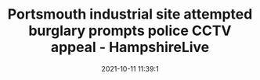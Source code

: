 ---
"title": "Portsmouth industrial site attempted burglary prompts police CCTV appeal - HampshireLive"
"date": "2021-10-11 11:39:1"
"feed_name": "GOOGLENEWSINDUSTRIAL"
"feed_website": "https://news.google.com/search?q=industrial%2Bincident&hl=en-US&gl=US&ceid=US:en"
"feed_rss": "https://news.google.com/rss/search?q=industrial%2Bincident&hl=en-US&gl=US&ceid=US:en"
"link": "https://www.hampshirelive.news/news/hampshire-news/portsmouth-industrial-site-attempted-burglary-6041695"
"source": "{'href': 'https://www.hampshirelive.news', 'title': 'HampshireLive'}"
"file": "_posts/2021-1-1-bd226f433e68718a5b8ef5d8acf17a3ec4456483.md"
"accident": "0"
"drilling": "0"
"dead": "0"
"injured": "0"
"arrested": "0"
"place": "unknown place"
"where": "unknown site"
"causes": "unknown"
"place_uri": "unknown place"
---